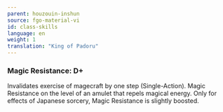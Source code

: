 ```yaml
---
parent: houzouin-inshun
source: fgo-material-vi
id: class-skills
language: en
weight: 1
translation: "King of Padoru"
---
```


### Magic Resistance: D+

Invalidates exercise of magecraft by one step (Single-Action). Magic Resistance on the level of an amulet that repels magical energy.
Only for effects of Japanese sorcery, Magic Resistance is slightly boosted.
